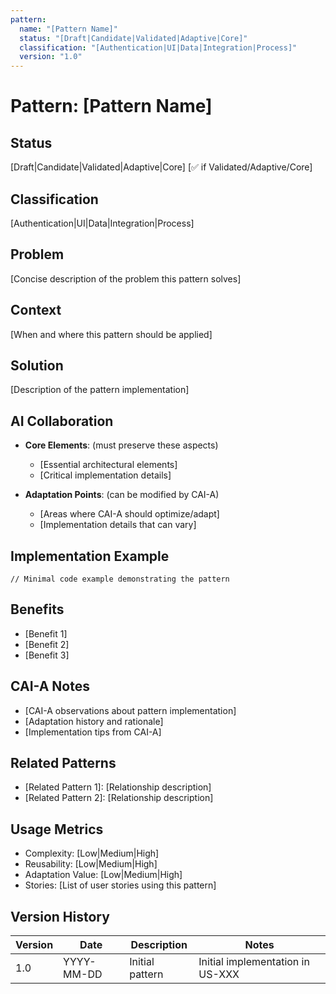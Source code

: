 ```yaml
---
pattern:
  name: "[Pattern Name]"
  status: "[Draft|Candidate|Validated|Adaptive|Core]"
  classification: "[Authentication|UI|Data|Integration|Process]"
  version: "1.0"
---
```


# Pattern: [Pattern Name]

## Status
[Draft|Candidate|Validated|Adaptive|Core] [✅ if Validated/Adaptive/Core]

## Classification
[Authentication|UI|Data|Integration|Process]

## Problem
[Concise description of the problem this pattern solves]

## Context
[When and where this pattern should be applied]

## Solution
[Description of the pattern implementation]

## AI Collaboration
- **Core Elements**: (must preserve these aspects)
  - [Essential architectural elements]
  - [Critical implementation details]
  
- **Adaptation Points**: (can be modified by CAI-A)
  - [Areas where CAI-A should optimize/adapt]
  - [Implementation details that can vary]

## Implementation Example
```code
// Minimal code example demonstrating the pattern
```

## Benefits
- [Benefit 1]
- [Benefit 2]
- [Benefit 3]

## CAI-A Notes
- [CAI-A observations about pattern implementation]
- [Adaptation history and rationale]
- [Implementation tips from CAI-A]

## Related Patterns
- [Related Pattern 1]: [Relationship description]
- [Related Pattern 2]: [Relationship description]

## Usage Metrics
- Complexity: [Low|Medium|High]
- Reusability: [Low|Medium|High]
- Adaptation Value: [Low|Medium|High]
- Stories: [List of user stories using this pattern]

## Version History
| Version | Date | Description | Notes |
|---------|------|-------------|-------|
| 1.0 | YYYY-MM-DD | Initial pattern | Initial implementation in US-XXX | 